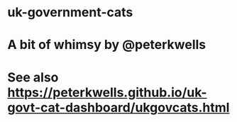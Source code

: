 # uk-government-cats
# A bit of whimsy by @peterkwells
# See also https://peterkwells.github.io/uk-govt-cat-dashboard/ukgovcats.html

